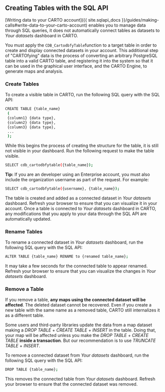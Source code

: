 ## Creating Tables with the SQL API

[Writing data to your CARTO account]({{ site.sqlapi_docs }}/guides/making-calls#write-data-to-your-carto-account) enables you to manage data through SQL queries, it does not automatically connect tables as datasets to _Your datasets_ dashboard in CARTO.

You must apply the `CDB_CartodbfyTable`function to a target table in order to create and display connected datasets in your account. This additional step of "CARTOfying" data is the process of converting an arbitrary PostgreSQL table into a valid CARTO table, and registering it into the system so that it can be used in the graphical user interface, and the CARTO Engine, to generate maps and analysis.

### Create Tables

To create a visible table in CARTO, run the following SQL query with the SQL API:

```bash
CREATE TABLE {table_name}
 (
 {column1} {data type},
 {column2} {data type},
 {column3} {data type},
 ...
 );
```

While this begins the process of creating the structure for the table, it is still not visible in your dashboard. Run the following request to make the table visible.

```bash
SELECT cdb_cartodbfytable({table_name});
```

**Tip:** If you are an developer using an Enterprise account, you must also include the organization username as part of the request. For example:

```bash
SELECT cdb_cartodbfytable({username}, {table_name});
```

The table is created and added as a connected dataset in _Your datasets_ dashboard. Refresh your browser to ensure that you can visualize it in your account. Once a table is connected to _Your datasets_ dashboard in CARTO, any modifications that you apply to your data through the SQL API are automatically updated.

### Rename Tables

To rename a connected dataset in _Your datasets_ dashboard, run the following SQL query with the SQL API:

```bash
ALTER TABLE {table_name} RENAME to {renamed table_name};
```

It may take a few seconds for the connected table to appear renamed. Refresh your browser to ensure that you can visualize the changes in _Your datasets_ dashboard.

### Remove a Table

If you remove a table, **any maps using the connected dataset will be affected**. The deleted dataset cannot be recovered. Even if you create a new table with the same name as a removed table, CARTO still internalizes it as a different table.

Some users and third-party libraries update the data from a map dataset making a _DROP TABLE_ + _CREATE TABLE_ + _INSERT_ in the table. Doing that, your map will be affected unless you make the _DROP TABLE_ + _CREATE TABLE_ **inside a transaction**. But our recommendation is to use _TRUNCATE TABLE_ + _INSERT_.

To remove a connected dataset from _Your datasets_ dashboard, run the following SQL query with the SQL API:

```bash
DROP TABLE {table_name};
```

This removes the connected table from _Your datasets_ dashboard. Refresh your browser to ensure that the connected dataset was removed.
